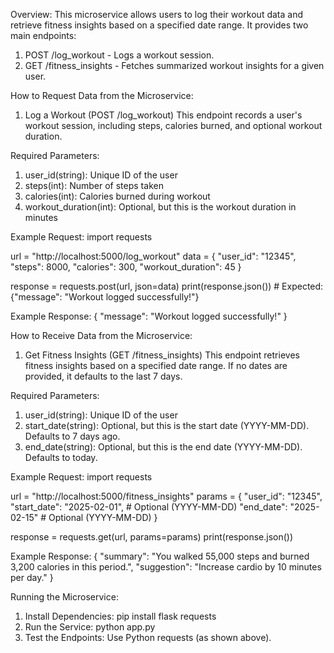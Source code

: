 Overview:
This microservice allows users to log their workout data and retrieve fitness insights based on a specified date range. It provides two main endpoints:

1. POST /log_workout - Logs a workout session.
2. GET /fitness_insights - Fetches summarized workout insights for a given user.

How to Request Data from the Microservice:
1. Log a Workout (POST /log_workout)
This endpoint records a user's workout session, including steps, calories burned, and optional workout duration.

Required Parameters:
1. user_id(string): Unique ID of the user
2. steps(int): Number of steps taken
3. calories(int): Calories burned during workout
4. workout_duration(int): Optional, but this is the workout duration in minutes
   
Example Request:
import requests

url = "http://localhost:5000/log_workout"
data = {
    "user_id": "12345",
    "steps": 8000,
    "calories": 300,
    "workout_duration": 45
}

response = requests.post(url, json=data)
print(response.json())  # Expected: {"message": "Workout logged successfully!"}

Example Response:
{
    "message": "Workout logged successfully!"
}

How to Receive Data from the Microservice:
1. Get Fitness Insights (GET /fitness_insights)
This endpoint retrieves fitness insights based on a specified date range. If no dates are provided, it defaults to the last 7 days.

Required Parameters:
1. user_id(string): Unique ID of the user
2. start_date(string): Optional,  but this is the start date (YYYY-MM-DD). Defaults to 7 days ago.
3. end_date(string): Optional, but this is the end date (YYYY-MM-DD). Defaults to today.

Example Request:
import requests

url = "http://localhost:5000/fitness_insights"
params = {
    "user_id": "12345",
    "start_date": "2025-02-01",  # Optional (YYYY-MM-DD)
    "end_date": "2025-02-15"     # Optional (YYYY-MM-DD)
}

response = requests.get(url, params=params)
print(response.json())

Example Response:
{
    "summary": "You walked 55,000 steps and burned 3,200 calories in this period.",
    "suggestion": "Increase cardio by 10 minutes per day."
}

Running the Microservice:
1. Install Dependencies:
pip install flask requests
2. Run the Service:
python app.py
3. Test the Endpoints:
Use Python requests (as shown above).


